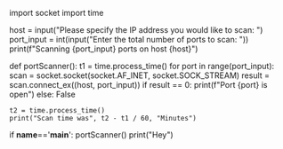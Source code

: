 import socket
import time

host = input("Please specify the IP address you would like to scan: ")
port_input = int(input("Enter the total number of ports to scan: "))
print(f"Scanning {port_input} ports on host {host}")

def portScanner():
    t1 = time.process_time()
    for port in range(port_input):
        scan = socket.socket(socket.AF_INET, socket.SOCK_STREAM)
        result = scan.connect_ex((host, port_input))
        if result == 0:
            print(f"Port {port} is open")
        else:
            False

    t2 = time.process_time()
    print("Scan time was", t2 - t1 / 60, "Minutes")

    
if __name__=='__main__':
    portScanner()
print("Hey")